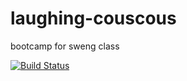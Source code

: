 # laughing-couscous
bootcamp for sweng class

[![Build Status](https://travis-ci.org/DonnA98/laughing-couscous.svg?branch=master)](https://travis-ci.org/DonnA98/laughing-couscous)
